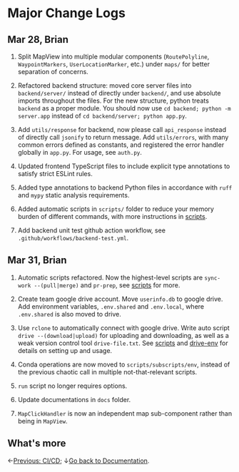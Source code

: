 # Major Change Logs

## Mar 28, Brian

1. Split MapView into multiple modular components (`RoutePolyline`, `WaypointMarkers`, `UserLocationMarker`, etc.) under `maps/` for better separation of concerns.

2. Refactored backend structure: moved core server files into `backend/server/` instead of directly under `backend/`, and use absolute imports throughout the files. For the new structure, python treats `backend` as a proper module. You should now use `cd backend; python -m server.app` instead of `cd backend/server; python app.py`.

3. Add `utils/response` for backend, now please call `api_response` instead of directly call `jsonify` to return message. Add `utils/errors`, with many common errors defined as constants, and registered the error handler globally in `app.py`. For usage, see `auth.py`.

4. Updated frontend TypeScript files to include explicit type annotations to satisfy strict ESLint rules.

5. Added type annotations to backend Python files in accordance with `ruff` and `mypy` static analysis requirements.

6. Added automatic scripts in `scripts/` folder to reduce your memory burden of different commands, with more instructions in [scripts](scripts.md).

7. Add backend unit test github action workflow, see `.github/workflows/backend-test.yml`.

## Mar 31, Brian

1. Automatic scripts refactored. Now the highest-level scripts are `sync-work --(pull|merge)` and `pr-prep`, see [scripts](scripts.md) for more.

2. Create team google drive account. Move `userinfo.db` to google drive. Add environment variables, `.env.shared` and `.env.local`, where `.env.shared` is also moved to drive.

3. Use `rclone` to automatically connect with google drive. Write auto script `drive --(download|upload)` for uploading and downloading, as well as a weak version control tool `drive-file.txt`. See [scripts](scripts.md) and [drive-env](drive-env.md) for details on setting up and usage.

4. Conda operations are now moved to `scripts/subscripts/env`, instead of the previous chaotic call in multiple not-that-relevant scripts.

5. `run` script no longer requires options.

6. Update documentations in `docs` folder.

7. `MapClickHandler` is now an independent map sub-component rather than being in `MapView`.

## What's more

←[Previous: CI/CD](ci-cd.md); ↓[Go back to Documentation](./README.md).
